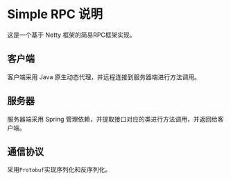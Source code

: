# Simple RPC 说明
这是一个基于 Netty 框架的简易RPC框架实现。

## 客户端
客户端采用 Java 原生动态代理，并远程连接到服务器端进行方法调用。

## 服务器
服务器端采用 Spring 管理依赖，并提取接口对应的类进行方法调用，并返回给客户端。

## 通信协议
采用`Protobuf`实现序列化和反序列化。
